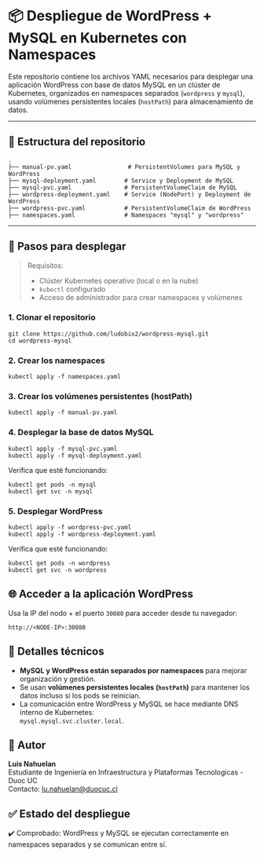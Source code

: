 # 📦 Despliegue de WordPress + MySQL en Kubernetes con Namespaces

Este repositorio contiene los archivos YAML necesarios para desplegar una aplicación WordPress con base de datos MySQL en un clúster de Kubernetes, organizados en namespaces separados (`wordpress` y `mysql`), usando volúmenes persistentes locales (`hostPath`) para almacenamiento de datos.

---
## 📁 Estructura del repositorio
```
.
├── manual-pv.yaml                # PersistentVolumes para MySQL y WordPress
├── mysql-deployment.yaml        # Service y Deployment de MySQL
├── mysql-pvc.yaml               # PersistentVolumeClaim de MySQL
├── wordpress-deployment.yaml    # Service (NodePort) y Deployment de WordPress
├── wordpress-pvc.yaml           # PersistentVolumeClaim de WordPress
├── namespaces.yaml              # Namespaces "mysql" y "wordpress"
```
---

## 🚀 Pasos para desplegar

> Requisitos:
> - Clúster Kubernetes operativo (local o en la nube)
> - `kubectl` configurado
> - Acceso de administrador para crear namespaces y volúmenes

### 1. Clonar el repositorio
```
git clone https://github.com/ludobix2/wordpress-mysql.git
cd wordpress-mysql
```
### 2. Crear los namespaces
```
kubectl apply -f namespaces.yaml
```
### 3. Crear los volúmenes persistentes (hostPath)
```
kubectl apply -f manual-pv.yaml
```
### 4. Desplegar la base de datos MySQL
```
kubectl apply -f mysql-pvc.yaml
kubectl apply -f mysql-deployment.yaml
```
Verifica que esté funcionando:

```
kubectl get pods -n mysql
kubectl get svc -n mysql
```
### 5. Desplegar WordPress

```
kubectl apply -f wordpress-pvc.yaml
kubectl apply -f wordpress-deployment.yaml
```

Verifica que esté funcionando:
```
kubectl get pods -n wordpress
kubectl get svc -n wordpress
```

## 🌐 Acceder a la aplicación WordPress

Usa la IP del nodo + el puerto `30080` para acceder desde tu navegador:

```
http://<NODE-IP>:30080
```
## 🧠 Detalles técnicos

- **MySQL y WordPress están separados por namespaces** para mejorar organización y gestión.
- Se usan **volúmenes persistentes locales (`hostPath`)** para mantener los datos incluso si los pods se reinician.
- La comunicación entre WordPress y MySQL se hace mediante DNS interno de Kubernetes:  
  `mysql.mysql.svc.cluster.local`.

## 📌 Autor

**Luis Nahuelan**  
Estudiante de Ingeniería en Infraestructura y Plataformas Tecnologicas - Duoc UC  
Contacto: lu.nahuelan@duocuc.cl

## ✅ Estado del despliegue

✔️ Comprobado: WordPress y MySQL se ejecutan correctamente en namespaces separados y se comunican entre sí.
